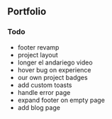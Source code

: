 ## Portfolio

### Todo

- footer revamp
- project layout
- longer el andariego video
- hover bug on experience
- our own project badges
- add custom toasts
- handle error page
- expand footer on empty page
- add blog page

